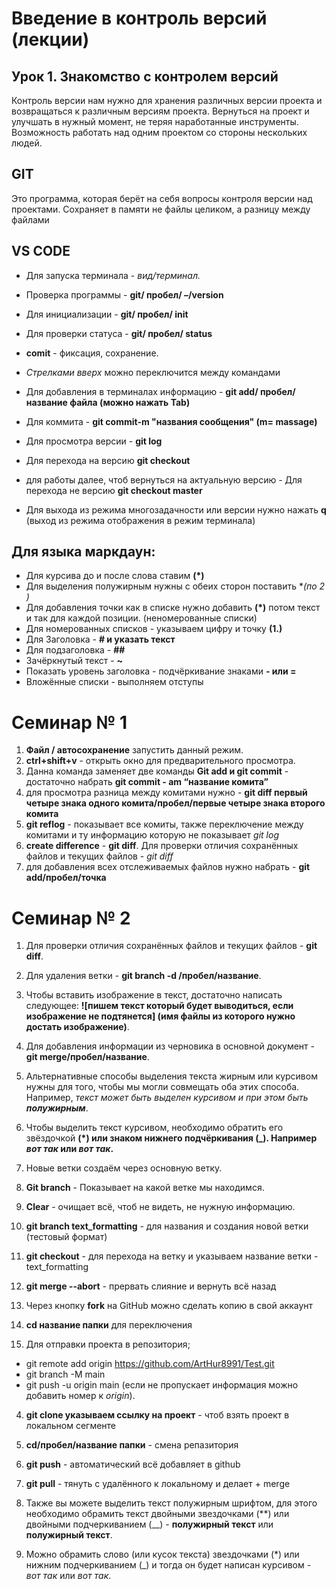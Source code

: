 # Введение в контроль версий (лекции)
## Урок 1. Знакомство с контролем версий

Контроль версии нам нужно для хранения различных версии проекта и возвращаться к различным версиям проекта. Вернуться на проект и улучшать в нужный момент, не теряя наработанные инструменты. Возможность работать над одним проектом со стороны нескольких людей. 

## GIT
Это программа, которая берёт на себя вопросы контроля версии над проектами.
Сохраняет в памяти не файлы целиком, а разницу между файлами

## VS CODE

* Для запуска терминала - *вид/терминал.* 

* Проверка программы - **git/ пробел/ –/version**

* Для инициализации - **git/ пробел/ init**

* Для проверки статуса - **git/ пробел/ status**

* **comit** - фиксация, сохранение. 

* *Стрелками вверх* можно переключится между командами

* Для добавления в терминалах информацию - **git add/  пробел/ название файла (можно нажать Tab)**

* Для коммита - **git commit-m "названия сообщения" (m= massage)**

* Для просмотра версии - **git log**

* Для перехода на версию **git checkout**

* для работы далее, чтоб вернуться на актуальную версию - Для перехода не версию **git checkout master**

* Для выхода из режима многозадачности или версии нужно нажать **q** (выход из режима отображения в режим терминала)

## Для языка маркдаун:

* Для курсива до и после слова ставим **(*)**
* Для выделения полужирным нужны с обеих сторон поставить  **(по 2 *)**
* Для добавления точки как в списке нужно добавить **(*)** потом текст и так для каждой позиции.  (неномерованные списки)
* Для номерованных списков - указываем цифру и точку **(1.)**
* Для Заголовка -  **# и указать текст**
* Для подзаголовка - **##**
* Зачёркнутый текст - **~**
* Показать уровень заголовка - подчёркивание знаками **- или =**
* Вложённые списки - выполняем отступы 



# Семинар № 1 

1. **Файл / автосохранение** запустить данный режим. 
2. **ctrl+shift+v** - открыть окно для предварительного просмотра. 
3. Данна команда заменяет две команды **Git add и git commit** - достаточно набрать **git commit - am “название комита”**
4. для просмотра разница между комитами нужно - **git diff первый четыре знака одного комита/пробел/первые четыре знака второго комита**
5. **git reflog** - показывает все комиты, также переключение между комитами и ту информацию которую не показывает *git log*
6. **create difference** - **git diff**. Для проверки отличия сохранённых файлов и текущих файлов - *git diff*
7. для добавления всех отслеживаемых файлов нужно набрать -  **git add/пробел/точка**


# Семинар № 2

1. Для проверки отличия сохранённых файлов и текущих файлов - **git diff**. 

2. Для удаления ветки - **git branch -d /пробел/название**.

3. Чтобы вставить изображение в текст, достаточно написать следующее: **![пишем текст который будет выводиться, если изображение не подтянется] (имя файлы из которого нужно достать изображение)**.

4. Для добавления информации из черновика в основной документ - **git merge/пробел/название**.

5. Альтернативные способы выделения текста жирным или курсивом нужны для того, чтобы мы могли совмещать оба этих способа. Например, _текст может быть выделен курсивом и при этом быть **полужирным**_. 

6. Чтобы выделить текст курсивом, необходимо обратить его звёздочкой **(*) или знаком нижнего подчёркивания (_). Например *вот так* или _вот так_.**

7. Новые ветки создаём через основную ветку. 

8. **Git branch** - Показывает на какой ветке мы находимся.

9. **Clear** -  очищает всё, чтоб не видеть, не нужную информацию.  

10. **git branch text_formatting** - для названия и создания новой ветки (тестовый формат)

11. **git checkout** - для перехода на ветку и указываем название ветки - text_formatting


12. **git merge --abort** - прервать слияние и вернуть всё назад



1. Через кнопку **fork** на GitHub можно сделать копию в свой аккаунт

2. **cd название папки** для переключения

3. Для отправки проекта в репозитория;

* git remote add origin https://github.com/ArtHur8991/Test.git
* git branch -M main
* git push -u origin main (если не пропускает информация можно добавить номер к *origin*).



4. **git clone указываем ссылку на проект** - чтоб взять проект в локальном сегменте

5. **cd/пробел/название папки** - смена репазитория 

6. **git push** - автоматический всё добавляет в github

7. **git pull**  - тянуть с удалённого к локальному и делает + merge

8. Также вы можете выделить текст полужирным шрифтом, для этого необходимо обрамить текст двойными звездочками (**) или двойными подчеркиванием (__) - **полужирный текст** или __полужирный текст__.

9. Можно обрамить слово (или кусок текста) звездочками (*) или нижним подчеркиванием (_) и тогда он будет написан курсивом - *вот так* или _вот так_.
